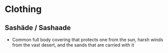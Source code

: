 # Clothing
## Sashäde / Sashaade
- Common full body covering that protects one from the sun, harsh winds from the vast desert, and the sands that are carried with it